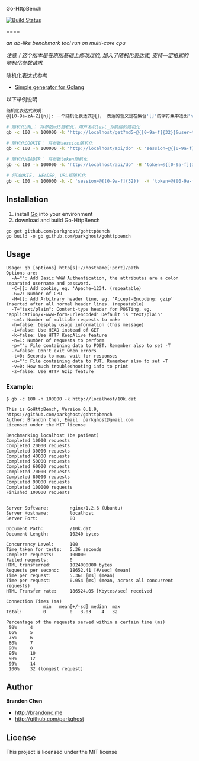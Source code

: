Go-HttpBench

[![Build Status](https://drone.io/github.com/parkghost/gohttpbench/status.png)](https://drone.io/github.com/parkghost/gohttpbench/latest)

====

*an ab-like benchmark tool run on multi-core cpu*

*注意！这个版本是在原版基础上修改过的, 加入了随机化表达式, 支持一定格式的随机化参数请求*

随机化表达式参考  
  - [Simple generator for Golang](https://gist.github.com/mfojtik/a0018e29d803a6e2ba0c)

以下举例说明
```bash
随机化表达式说明:
@{[0-9a-zA-Z]{n}}: 一个随机化表达式@{}， 表达的含义是在集合'[]'的字符集中选出'n'个字符

# 随机化URL： 将参数md5随机化，用户名以test_为前缀的随机化
gb -c 100 -n 100000 -k 'http://localhost/get?md5=@{[0-9a-f]{32}}&user=test_@{[0-9]{4}}'

# 随机化COOKIE： 将参数session随机化
gb -c 100 -n 100000 -k 'http://localhost/api/do' -C 'session=@{[0-9a-f]{32}}'

# 随机化HEADER： 将参数token随机化
gb -c 100 -n 100000 -k 'http://localhost/api/do' -H 'token=@{[0-9a-f]{32}}'

# 将COOKIE， HEADER, URL都随机化
gb -c 100 -n 100000 -k -C 'session=@{[0-9a-f]{32}}' -H 'token=@{[0-9a-f]{32}}' 'http://localhost/get?md5=@{[0-9a-f]{32}}&user=test_@{[0-9]{4}}'
```


Installation
--------------
1. install [Go](http://golang.org/doc/install) into your environment
2. download and build Go-HttpBench

```
go get github.com/parkghost/gohttpbench
go build -o gb github.com/parkghost/gohttpbench
```

Usage
-----------

```
Usage: gb [options] http[s]://hostname[:port]/path
Options are:
  -A="": Add Basic WWW Authentication, the attributes are a colon separated username and password.
  -C=[]: Add cookie, eg. 'Apache=1234. (repeatable)
  -G=2: Number of CPU
  -H=[]: Add Arbitrary header line, eg. 'Accept-Encoding: gzip' Inserted after all normal header lines. (repeatable)
  -T="text/plain": Content-type header for POSTing, eg. 'application/x-www-form-urlencoded' Default is 'text/plain'
  -c=1: Number of multiple requests to make
  -h=false: Display usage information (this message)
  -i=false: Use HEAD instead of GET
  -k=false: Use HTTP KeepAlive feature
  -n=1: Number of requests to perform
  -p="": File containing data to POST. Remember also to set -T
  -r=false: Don't exit when errors
  -t=0: Seconds to max. wait for responses
  -u="": File containing data to PUT. Remember also to set -T
  -v=0: How much troubleshooting info to print
  -z=false: Use HTTP Gzip feature
```

### Example:
	$ gb -c 100 -n 100000 -k http://localhost/10k.dat

	This is GoHttpBench, Version 0.1.9, https://github.com/parkghost/gohttpbench
	Author: Brandon Chen, Email: parkghost@gmail.com
	Licensed under the MIT license

	Benchmarking localhost (be patient)
	Completed 10000 requests
	Completed 20000 requests
	Completed 30000 requests
	Completed 40000 requests
	Completed 50000 requests
	Completed 60000 requests
	Completed 70000 requests
	Completed 80000 requests
	Completed 90000 requests
	Completed 100000 requests
	Finished 100000 requests


	Server Software:        nginx/1.2.6 (Ubuntu)
	Server Hostname:        localhost
	Server Port:            80

	Document Path:          /10k.dat
	Document Length:        10240 bytes

	Concurrency Level:      100
	Time taken for tests:   5.36 seconds
	Complete requests:      100000
	Failed requests:        0
	HTML transferred:       1024000000 bytes
	Requests per second:    18652.41 [#/sec] (mean)
	Time per request:       5.361 [ms] (mean)
	Time per request:       0.054 [ms] (mean, across all concurrent requests)
	HTML Transfer rate:     186524.05 [Kbytes/sec] received

	Connection Times (ms)
	              min	mean[+/-sd]	median	max
	Total:        0     	0   3.03 	4 	32

	Percentage of the requests served within a certain time (ms)
	 50%	 4
	 66%	 5
	 75%	 6
	 80%	 7
	 90%	 8
	 95%	 10
	 98%	 12
	 99%	 14
	 100%	 32 (longest request)


Author
-------

**Brandon Chen**

+ http://brandonc.me
+ http://github.com/parkghost


License
---------------------

This project is licensed under the MIT license
